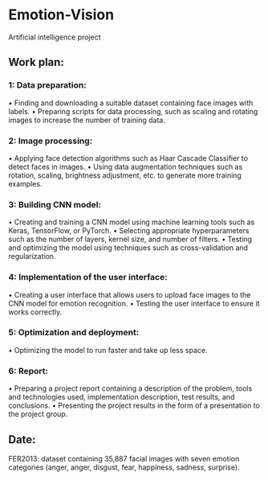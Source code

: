 # Emotion-Vision
Artificial intelligence project

## Work plan:

### 1: Data preparation:
• Finding and downloading a suitable dataset containing face images with labels.
• Preparing scripts for data processing, such as scaling and rotating images to increase the number of training data.
### 2: Image processing:
• Applying face detection algorithms such as Haar Cascade Classifier to detect faces in images.
• Using data augmentation techniques such as rotation, scaling, brightness adjustment, etc. to generate more training examples. 
### 3: Building CNN model:
• Creating and training a CNN model using machine learning tools such as Keras, TensorFlow, or PyTorch.
• Selecting appropriate hyperparameters such as the number of layers, kernel size, and number of filters.
• Testing and optimizing the model using techniques such as cross-validation and regularization.
### 4: Implementation of the user interface:
• Creating a user interface that allows users to upload face images to the CNN model for emotion recognition.
• Testing the user interface to ensure it works correctly.
### 5: Optimization and deployment:
• Optimizing the model to run faster and take up less space.
### 6: Report:
• Preparing a project report containing a description of the problem, tools and technologies used, implementation description, test results, and conclusions.
• Presenting the project results in the form of a presentation to the project group.

## Date:
FER2013: dataset containing 35,887 facial images with seven emotion categories (anger, anger, disgust, fear, happiness, sadness, surprise).